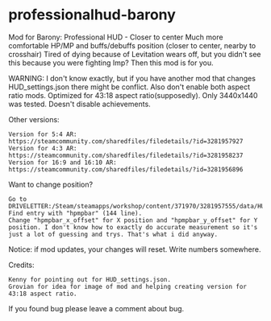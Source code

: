 # professionalhud-barony
Mod for Barony: Professional HUD - Closer to center
Much more comfortable HP/MP and buffs/debuffs position (closer to center, nearby to crosshair)
Tired of dying because of Levitation wears off, but you didn't see this because you were fighting Imp? Then this mod is for you.

WARNING:
I don't know exactly, but if you have another mod that changes HUD_settings.json there might be conflict. Also don't enable both aspect ratio mods.
Optimized for 43:18 aspect ratio(supposedly). Only 3440x1440 was tested.
Doesn't disable achievements.

Other versions:

    Version for 5:4 AR: https://steamcommunity.com/sharedfiles/filedetails/?id=3281957927
    Version for 4:3 AR: https://steamcommunity.com/sharedfiles/filedetails/?id=3281958237
    Version for 16:9 and 16:10 AR: https://steamcommunity.com/sharedfiles/filedetails/?id=3281956896


Want to change position?

    Go to DRIVELETTER:/Steam/steamapps/workshop/content/371970/3281957555/data/HUD_settings.json
    Find entry with "hpmpbar" (144 line).
    Change "hpmpbar_x_offset" for X position and "hpmpbar_y_offset" for Y position. I don't know how to exactly do accurate measurement so it's just a lot of guessing and trys. That's what i did anyway.

Notice: if mod updates, your changes will reset. Write numbers somewhere.

Credits:

    Kenny for pointing out for HUD_settings.json.
    Grovian for idea for image of mod and helping creating version for 43:18 aspect ratio.


If you found bug please leave a comment about bug.
